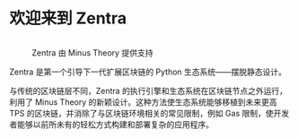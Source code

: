 # 欢迎来到 Zentra

<figure><img src=".gitbook/assets/Wi78l9iTRqFIQmrbKfYdF.png" alt=""><figcaption><p>Zentra 由 Minus Theory 提供支持</p></figcaption></figure>

Zentra 是第一个引导下一代扩展区块链的 Python 生态系统——摆脱静态设计。

与传统的区块链层不同，Zentra 的执行引擎和生态系统在区块链节点之外运行，利用了 Minus Theory 的新颖设计。这种方法使生态系统能够移植到未来更高 TPS 的区块链，并消除了与区块链环境相关的常见限制，例如 Gas 限制，使开发者能够以前所未有的轻松方式构建和部署复杂的应用程序。